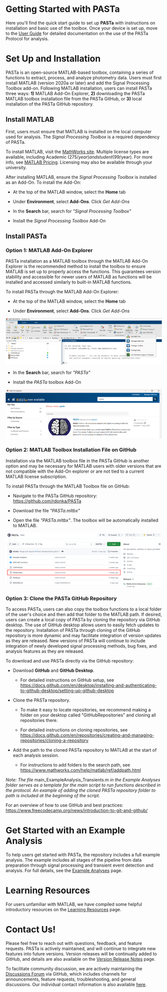 # Getting Started with PASTa
Here you'll find the quick start guide to set up __PASTa__ with instructions on installation and basic use of the toolbox. Once your device is set up, move to the [User Guide](https://rdonka.github.io/PASTaUserGuide/userguide/userguide/) for detailed documentation on the use of the PASTa Protocol for analysis.

# Set Up and Installation
PASTa is an open-source MATLAB-based toolbox, containing a series of functions to extract, process, and analyze photometry data. Users must first install MATLAB (version 2020a or later) and add the Signal Processing Toolbox add-on. Following MATLAB installation, users can install PASTa three ways: __1)__ MATLAB Add-On Explorer, __2)__ downloading the PASTa MATLAB toolbox installation file from the PASTa GitHub, or __3)__ local installation of the PASTa GitHub repository.

## Install MATLAB
First, users must ensure that MATLAB is installed on the local computer used for analysis. The _Signal Processing Toolbox_ is a required dependency of PASTa.

To install MATLAB, visit the [MathWorks site](https://www.mathworks.com/pricing-licensing.html). Multiple license types are available, including Academic ($275/year) and student ($99/year). For more info, see [MATLAB Pricing](https://www.mathworks.com/pricing-licensing.html). Licensing may also be available through your university.

After installing MATLAB, ensure the _Signal Processing Toolbox_ is installed as an Add-On. To install the Add-On:

- At the top of the MATLAB window, select the __Home__ tab

- Under __Environment__, select __Add-Ons__. Click _Get Add-Ons_

- In the __Search__ bar, search for _"Signal Processing Toolbox"_

- Install the _Signal Processing Toolbox_ Add-On

## Install PASTa

### Option 1: MATLAB Add-On Explorer
PASTa installation as a MATLAB toolbox through the MATLAB Add-On Explorer is the recommended method to install the toolbox to ensure MATLAB is set up to properly access the functions. This guarantees version stability and accessible for newer users of MATLAB as functions will be installed and accessed similarly to built-in MATLAB functions. 

To install PASTa through the MATLAB Add-On Explorer:

- At the top of the MATLAB window, select the __Home__ tab

- Under __Environment__, select __Add-Ons__. Click _Get Add-Ons_

![png](./img/gettingstarted_2_AddOnExplorer.png)

- In the __Search__ bar, search for _"PASTa"_

- Install the _PASTa_ toolbox Add-On

![png](./img/gettingstarted_3_AddOnExplorerPASTa.png)


### Option 2: MATLAB Toolbox Installation File on GitHub
Installation via the MATLAB toolbox file in the PASTa GitHub is another option and may be necessary for MATLAB users with older versions that are not compatible with the Add-On explorer or are not tied to a current MATLAB license subscription. 

To install PASTa through the MATLAB Toolbox file on GitHub:

- Navigate to the PASTa GitHub repository: <https://github.com/rdonka/PASTa>

- Download the file _"PASTa.mltbx"_

- Open the file _"PASTa.mltbx"_. The toolbox will be automatically installed to MATLAB.

![png](./img/gettingstarted_4_mltbxPASTa.png)

### Option 3: Clone the PASTa GitHub Repository
To access PASTa, users can also copy the toolbox functions to a local folder of the user's choice and then add that folder to the MATLAB path. If desired, users can create a local copy of PASTa by cloning the repository via GitHub desktop. The use of GitHub desktop allows users to easily fetch updates to the repository. Installation of PASTa through cloning of the GitHub repository is more dynamic and may facilitate integration of version updates as they are released. New versions of PASTa will continue to include integration of newly developed signal processing methods, bug fixes, and analysis features as they are released.

To download and use PASTa directly via the GitHub repository:

- Download __GitHub__ and __GitHub Desktop__.

    - For detailed instructions on GitHub setup, see <https://docs.github.com/en/desktop/installing-and-authenticating-to-github-desktop/setting-up-github-desktop>

- Clone the PASTa repository.

    - To make it easy to locate repositories, we recommend making a folder on your desktop called "GitHubRepositories" and cloning all repositories there. 

    - For detailed instructions on cloning repositories, see <https://docs.github.com/en/repositories/creating-and-managing-repositories/cloning-a-repository>

- Add the path to the cloned PASTa repository to MATLAB at the start of each analysis session.

    - For instructions to add folders to the search path, see <https://www.mathworks.com/help/matlab/ref/addpath.html>


_Note: The file_ main_ExampleAnalysis_Transients.m _in the Example Analyses folder serves as a template for the main script to run functions described in the protocol. An example of adding the cloned PASTa repository folder to path is included at the beginning of the script._

For an overview of how to use GitHub and best practices: <https://www.freecodecamp.org/news/introduction-to-git-and-github/>

# Get Started with an Example Analysis
To help users get started with PASTa, the repository includes a full example analysis. The example includes all stages of the pipeline from data preparation through signal processing and transient event detection and analysis. For full details, see the [Example Analyses](https://rdonka.github.io/PASTaUserGuide/exampleanalyses/) page.

# Learning Resources
For users unfamiliar with MATLAB, we have compiled some helpful introductory resources on the [Learning Resources](https://rdonka.github.io/PASTaUserGuide/learningresources/) page.

# Contact Us!
Please feel free to reach out with questions, feedback, and feature requests. PASTa is actively maintained, and will continue to integrate new features into future versions. Version releases will be continually added to GitHub, and details are also available on the [Version Release Notes](https://rdonka.github.io/PASTaUserGuide/about/releasenotes/) page.

To facilitate community discussion, we are actively maintaining the [Discussions Forum](https://github.com/rdonka/PASTa/discussions) via GitHub, which includes channels for announcements, feature requests, troubleshooting, and general discussions. Our individual contact information is also available [here](https://rdonka.github.io/PASTaUserGuide/contactus/).


